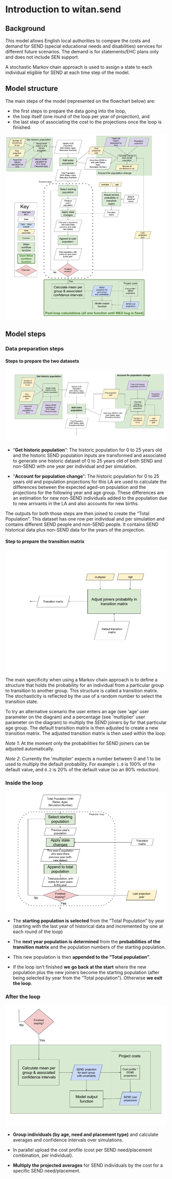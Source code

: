 # Introduction to witan.send

## Background

This model allows English local authorities to compare the costs and demand for SEND (special educational needs and disabilities) services for different future scenarios. The demand is for statements/EHC plans only and does not include SEN support.

A stochastic Markov chain approach is used to assign a state to each individual eligible for SEND at each time step of the model.

## Model structure

The main steps of the model (represented on the flowchart below) are:

* the first steps to prepare the data going into the loop,
* the loop itself (one round of the loop per year of projection), and
* the last step of associating the cost to the projections once the loop is finished.

![Overview of the SEND model](images/send-model-mvp.png)

## Model steps

### Data preparation steps

#### Steps to prepare the two datasets

![Two data prep steps](images/two-data-prep-steps.png)

* “**Get historic population**”:
The historic population for 0 to 25 years old and the historic SEND population inputs are transformed and associated to generate one historic dataset of 0 to 25 years old of both SEND and non-SEND with one year per individual and per simulation.

* “**Account for population change**”:
The historic population for 0 to 25 years old and population projections for this LA are used to calculate the differences between the expected aged-on population and the projections for the following year and age group. These differences are an estimation for new non-SEND individuals added to the population due to new arrivants in the LA and also accounts for new births.

The outputs for both those steps are then joined to create the “Total Population”.
This dataset has one row per individual and per simulation and contains different SEND people and non-SEND people. It contains SEND historical data plus non-SEND data for the years of the projection.

#### Step to prepare the transition matrix

![Preparation of the transition matrix](images/prep-transition-matrix.png)

The main specificity when using a Markov chain approach is to define a structure that holds the probability for an individual from a particular group to transition to another group.
This structure is called a transition matrix.
The stochasticity is reflected by the use of a random number to select the transition state.

To try an alternative scenario the user enters an age (see 'age' user parameter on the diagram) and a percentage (see 'multiplier' user parameter on the diagram) to multiply the SEND joiners by for that particular age group. The default transition matrix is then adjusted to create a new transition matrix.
The adjusted transition matrix is then used within the loop.

*Note 1*: At the moment only the probabilities for SEND joiners can be adjusted automatically.

*Note 2*: Currently the 'multiplier' expects a number between 0 and 1 to be used to multiply the default probability. For example `1.0` is 100% of the default value, and `0.2` is 20% of the default value (so an 80% reduction).


### Inside the loop

![Steps inside the loop](images/steps-inside-the-loop.png)

* The **starting population is selected** from the “Total Population” by year (starting with the last year of historical data and incremented by one at each round of the loop)

* The **next year population is determined** from the **probabilities of the transition matrix** and the population numbers of the starting population.

* This new population is then **appended to the “Total population”**.

* If the loop isn’t finished **we go back at the start** where the new population plus the new joiners become the starting population (after being selected by year from the “Total population”). Otherwise **we exit the loop**.


### After the loop

![Steps after the loop](images/steps-after-the-loop.png)

* **Group individuals (by age, need and placement type)** and calculate averages and confidence intervals over simulations.

* In parallel upload the cost profile (cost per SEND need/placement combination, per individual).

* **Multiply the projected averages** for SEND individuals by the cost for a specific SEND need/placement.
